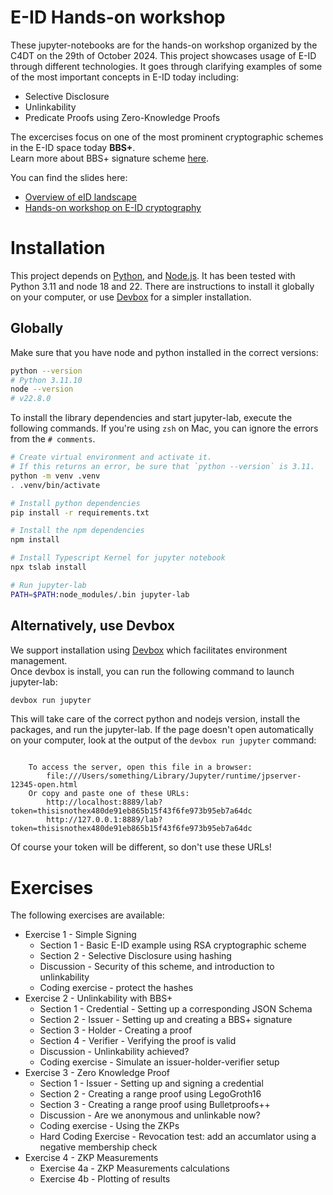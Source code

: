 # E-ID Hands-on workshop

These jupyter-notebooks are for the hands-on workshop organized by the C4DT on the
29th of October 2024.
This project showcases usage of E-ID through different technologies. 
It goes through clarifying examples of some of the most important concepts in E-ID today including:

- Selective Disclosure
- Unlinkability
- Predicate Proofs using Zero-Knowledge Proofs

The excercises focus on one of the most prominent cryptographic schemes in the E-ID space today **BBS+**.  
Learn more about BBS+ signature scheme [here](https://identity.foundation/bbs-signature/draft-irtf-cfrg-bbs-signatures.html).

You can find the slides here:

- [Overview of eID landscape](./E-ID_slides_morning.pdf)
- [Hands-on workshop on E-ID cryptography](./E-ID_slides_v1.1.pdf)

# Installation

This project depends on [Python](https://www.python.org/), and [Node.js](https://nodejs.org/en).
It has been tested with Python 3.11 and node 18 and 22.
There are instructions to install it globally on your computer, or use 
[Devbox](https://www.jetify.com/devbox/docs/quickstart/)
for a simpler installation.

## Globally

Make sure that you have node and python installed in the correct versions:

```bash
python --version
# Python 3.11.10
node --version
# v22.8.0
```

To install the library dependencies and start jupyter-lab, execute the following commands.
If you're using `zsh` on Mac, you can ignore the errors from the `# comments`.

```bash
# Create virtual environment and activate it.
# If this returns an error, be sure that `python --version` is 3.11.
python -m venv .venv
. .venv/bin/activate

# Install python dependencies
pip install -r requirements.txt

# Install the npm dependencies
npm install

# Install Typescript Kernel for jupyter notebook
npx tslab install

# Run jupyter-lab
PATH=$PATH:node_modules/.bin jupyter-lab
```

## Alternatively, use Devbox

We support installation using [Devbox](https://www.jetify.com/devbox/docs/quickstart/) which facilitates environment management.  
Once devbox is install, you can run the following command to launch jupyter-lab:

```bash
devbox run jupyter
```

This will take care of the correct python and nodejs version, install the packages, and run
the jupyter-lab.
If the page doesn't open automatically on your computer, look at the output of the `devbox run jupyter` command:

```
    
    To access the server, open this file in a browser:
        file:///Users/something/Library/Jupyter/runtime/jpserver-12345-open.html
    Or copy and paste one of these URLs:
        http://localhost:8889/lab?token=thisisnothex480de91eb865b15f43f6fe973b95eb7a64dc
        http://127.0.0.1:8889/lab?token=thisisnothex480de91eb865b15f43f6fe973b95eb7a64dc
```

Of course your token will be different, so don't use these URLs!

# Exercises

The following exercises are available:

- Exercise 1 - Simple Signing
  - Section 1 - Basic E-ID example using RSA cryptographic scheme
  - Section 2 - Selective Disclosure using hashing
  - Discussion - Security of this scheme, and introduction to unlinkability
  - Coding exercise - protect the hashes
- Exercise 2 - Unlinkability with BBS+
  - Section 1 - Credential - Setting up a corresponding JSON Schema
  - Section 2 - Issuer - Setting up and creating a BBS+ signature
  - Section 3 - Holder - Creating a proof
  - Section 4 - Verifier - Verifying the proof is valid
  - Discussion - Unlinkability achieved?
  - Coding exercise - Simulate an issuer-holder-verifier setup
- Exercise 3 - Zero Knowledge Proof
  - Section 1 - Issuer - Setting up and signing a credential
  - Section 2 - Creating a range proof using LegoGroth16
  - Section 3 - Creating a range proof using Bulletproofs++
  - Discussion - Are we anonymous and unlinkable now?
  - Coding exercise - Using the ZKPs
  - Hard Coding Exercise - Revocation test: add an accumlator using a negative membership check
- Exercise 4 - ZKP Measurements
  - Exercise 4a - ZKP Measurements calculations
  - Exercise 4b - Plotting of results
